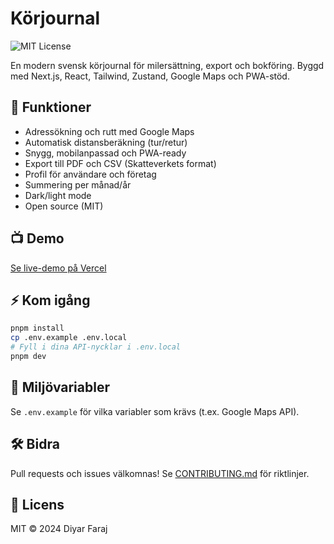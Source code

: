 # Körjournal

<!--
Meta description: Gratis körjournal för milersättning och bokföring. Open source, modern och enkel att använda.
Keywords: gratis körjournal, milersättning, opensource, körjournal, milersättning, bokföring, skatteverket, export, PDF, CSV
-->

![MIT License](https://img.shields.io/badge/license-MIT-green)

En modern svensk körjournal för milersättning, export och bokföring. Byggd med Next.js, React, Tailwind, Zustand, Google Maps och PWA-stöd.

## 🚗 Funktioner
- Adressökning och rutt med Google Maps
- Automatisk distansberäkning (tur/retur)
- Snygg, mobilanpassad och PWA-ready
- Export till PDF och CSV (Skatteverkets format)
- Profil för användare och företag
- Summering per månad/år
- Dark/light mode
- Open source (MIT)

## 📺 Demo
[Se live-demo på Vercel](https://draajv.vercel.app)

## ⚡️ Kom igång
```sh
pnpm install
cp .env.example .env.local
# Fyll i dina API-nycklar i .env.local
pnpm dev
```

## 🔑 Miljövariabler
Se `.env.example` för vilka variabler som krävs (t.ex. Google Maps API).

## 🛠️ Bidra
Pull requests och issues välkomnas! Se [CONTRIBUTING.md](CONTRIBUTING.md) för riktlinjer.

## 📄 Licens
MIT © 2024 Diyar Faraj 